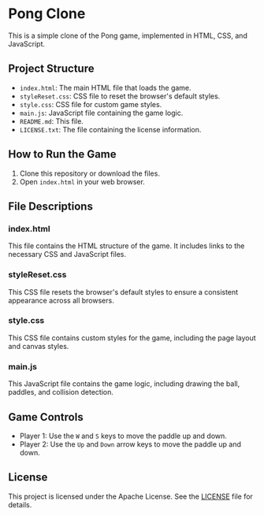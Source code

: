# Pong Clone

This is a simple clone of the Pong game, implemented in HTML, CSS, and JavaScript.

## Project Structure

- `index.html`: The main HTML file that loads the game.
- `styleReset.css`: CSS file to reset the browser's default styles.
- `style.css`: CSS file for custom game styles.
- `main.js`: JavaScript file containing the game logic.
- `README.md`: This file.
- `LICENSE.txt`: The file containing the license information.

## How to Run the Game

1. Clone this repository or download the files.
2. Open `index.html` in your web browser.

## File Descriptions

### index.html

This file contains the HTML structure of the game. It includes links to the necessary CSS and JavaScript files.

### styleReset.css

This CSS file resets the browser's default styles to ensure a consistent appearance across all browsers.

### style.css

This CSS file contains custom styles for the game, including the page layout and canvas styles.

### main.js

This JavaScript file contains the game logic, including drawing the ball, paddles, and collision detection.

## Game Controls

- Player 1: Use the `W` and `S` keys to move the paddle up and down.
- Player 2: Use the `Up` and `Down` arrow keys to move the paddle up and down.

## License

This project is licensed under the Apache License. See the [LICENSE](https://github.com/ztc0/clone_Pong/blob/main/LICENSE) file for details.
